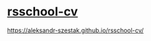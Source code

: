 # [rsschool-cv](https://aleksandr-szestak.github.io/rsschool-cv/cv)
<https://aleksandr-szestak.github.io/rsschool-cv/>
